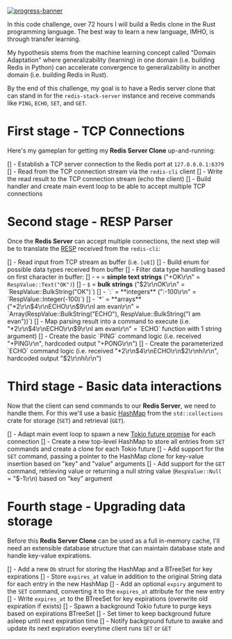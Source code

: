 [![progress-banner](https://backend.codecrafters.io/progress/redis/f196d1a1-22ec-4233-b95d-74a6a087cbc6)](https://app.codecrafters.io/users/codecrafters-bot?r=2qF)

In this code challenge, over 72 hours I will build a Redis clone in the Rust programming language.
The best way to learn a new language, IMHO, is through transfer learning.

My hypothesis stems from the machine learning concept called "Domain Adaptation" where generalizability (learning) in one domain (i.e. building Redis in Python) can accelerate convergence to generalizability in another domain (i.e. building Redis in Rust).

By the end of this challenge, my goal is to have a Redis server clone that can stand in for the `redis-stack-server` instance and receive commands like `PING`, `ECHO`, `SET`, and `GET`.

# First stage - TCP Connections
Here's my gameplan for getting my **Redis Server Clone** up-and-running:

[] - Establish a TCP server connection to the Redis port at `127.0.0.0.1:6379`
[] - Read from the TCP connection stream via the `redis-cli` client
[] - Write the read result to the TCP connection stream (echo the client)
[] - Build handler and create main event loop to be able to accept multiple TCP connections

# Second stage - RESP Parser
Once the **Redis Server** can accept multiple connections, the next step will be to translate the [RESP](https://redis.io/docs/latest/develop/reference/protocol-spec/) received from the `redis-cli`:

[] - Read input from TCP stream as buffer (i.e. `[u8]`)
[] - Build enum for possible data types received from buffer
[] - Filter data type handling based on first character in buffer:
   [] - `+` = **simple text strings** ("+OK\r\n" = `RespValue::Text("OK")`)
   [] - `$` = **bulk strings** ("$2\r\nOK\r\n" = `RespValue::BulkString("OK")`)
   [] - `:` = **integers** (":-100\r\n" = `RespValue::Integer(-100)`)
   [] - `*` = **arrays** ("*2\r\n$4\r\nECHO\r\n$9\r\nI am evan\r\n" = `Array(RespValue::BulkString("ECHO"), RespValue::BulkString("I am evan"))`)
[] - Map parsing result into a command to execute (i.e. "*2\r\n$4\r\nECHO\r\n$9\r\nI am evan\r\n" = `ECHO` function with 1 string argument)
[] - Create the basic `PING` command logic (i.e. received "+PING\r\n", hardcoded output "+PONG\r\n")
[] - Create the parameterized `ECHO` command logic (i.e. received "*2\r\n$4\r\nECHO\r\n$2\r\nhi\r\n", hardcoded output "$2\r\nhi\r\n")

# Third stage - Basic data interactions
Now that the client can send commands to our **Redis Server**, we need to handle them. For this we'll use a basic [HashMap](https://doc.rust-lang.org/stable/std/collections/struct.HashMap.html) from the `std::collections` crate for storage (`SET`) and retrieval (`GET`).

[] - Adapt main event loop to spawn a new [Tokio future promise](https://tokio.rs/) for each connection
[] - Create a new top-level HashMap to store all entries from `SET` commands and create a clone for each Tokio future
[] - Add support for the `SET` command, passing a pointer to the HashMap clone for key-value insertion based on "key" and "value" arguments
[] - Add support for the `GET` command, retrieving value or returning a null string value (`RespValue::Null` = "$-1\r\n) based on "key" argument

# Fourth stage - Upgrading data storage
Before this **Redis Server Clone** can be used as a full in-memory cache, I'll need an extensible database structure that can maintain database state and handle key-value expirations.

[] - Add a new `Db` struct for storing the HashMap and a BTreeSet for key expirations
[] - Store `expires_at` value in addition to the original String data for each entry in the new HashMap
[] - Add an optional `expiry` argument to the `SET` command, converting it to the `expires_at` attribute for the new entry
[] - Write `expires_at` to the BTreeSet for key expirations (overwrite old expiration if exists)
[] - Spawn a background Tokio future to purge keys based on expirations BTreeSet
[] - Set timer to keep background future asleep until next expiration time
[] - Notify background future to awake and update its next expiration everytime client runs `SET` or `GET`